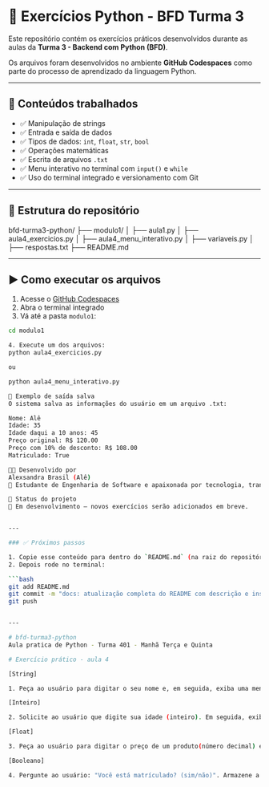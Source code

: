 # 📘 Exercícios Python - BFD Turma 3

Este repositório contém os exercícios práticos desenvolvidos durante as aulas da **Turma 3 - Backend com Python (BFD)**.

Os arquivos foram desenvolvidos no ambiente **GitHub Codespaces** como parte do processo de aprendizado da linguagem Python.

---

## 🧠 Conteúdos trabalhados

- ✅ Manipulação de strings
- ✅ Entrada e saída de dados
- ✅ Tipos de dados: `int`, `float`, `str`, `bool`
- ✅ Operações matemáticas
- ✅ Escrita de arquivos `.txt`
- ✅ Menu interativo no terminal com `input()` e `while`
- ✅ Uso do terminal integrado e versionamento com Git

---

## 📂 Estrutura do repositório

bfd-turma3-python/
├── modulo1/
│ ├── aula1.py
│ ├── aula4_exercicios.py
│ ├── aula4_menu_interativo.py
│ ├── variaveis.py
│ ├── respostas.txt
├── README.md


---

## ▶️ Como executar os arquivos

1. Acesse o [GitHub Codespaces](https://github.com/codespaces)
2. Abra o terminal integrado
3. Vá até a pasta `modulo1`:

```bash
cd modulo1

4. Execute um dos arquivos:
python aula4_exercicios.py

ou

python aula4_menu_interativo.py

💾 Exemplo de saída salva
O sistema salva as informações do usuário em um arquivo .txt:

Nome: Alê
Idade: 35
Idade daqui a 10 anos: 45
Preço original: R$ 120.00
Preço com 10% de desconto: R$ 108.00
Matriculado: True

👩‍💻 Desenvolvido por
Alexsandra Brasil (Alê)
💜 Estudante de Engenharia de Software e apaixonada por tecnologia, transição de carreira e projetos com propósito.

📌 Status do projeto
🚧 Em desenvolvimento — novos exercícios serão adicionados em breve.


---

### ✅ Próximos passos

1. Copie esse conteúdo para dentro do `README.md` (na raiz do repositório).
2. Depois rode no terminal:

```bash
git add README.md
git commit -m "docs: atualização completa do README com descrição e instruções"
git push


---

# bfd-turma3-python
Aula pratica de Python - Turma 401 - Manhã Terça e Quinta

# Exercício prático - aula 4

[String]

1. Peça ao usuário para digitar o seu nome e, em seguida, exiba uma mensagem de boas-vindas como: "Olá, [nome]! Seja bem-vindo"

[Inteiro]

2. Solicite ao usuário que digite sua idade (inteiro). Em seguida, exiba uma mensagem informando quantos anos ele terá em 10 anos.

[Float]

3. Peça ao usuário para digitar o preço de um produto(número decimal) e mostre o valor com 10% de desconto.

[Booleano]

4. Pergunte ao usuário: "Você está matrículado? (sim/não)". Armazene a resposta como booleano(True ou False) e exiba o valor armazenado.

